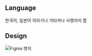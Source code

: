 ## Language
한국어, 일본어 히라가나 가타카나 사행까지 함

## Design
![Figma 뱃지](https://img.shields.io/badge/Figma-7/10-F24E1E?logo=Figma&logoColor=white)
